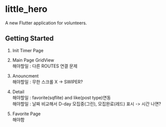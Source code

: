 # little_hero

A new Flutter application for volunteers.

## Getting Started


1. Init Timer Page  

2. Main Page GridView  
해야할일 : 다른 ROUTES 연결 문제
 
3. Anouncment  
해야할일 : 무한 스크롤 X -> SWIPER?

4. Detail  
해야할일 : favorite(sqflite) and like(post type)연동  
해야할일 : 날짜 비교해서 D-day 모집중(그린), 모집완료(레드) 표시    -> 시간 나면?    

5. Favorite Page  
해야함
